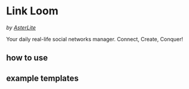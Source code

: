 # Link Loom
*by [AsterLite](https://github.com/asterism3/asterism3.github.io)*

Your daily real-life social networks manager. Connect, Create, Conquer!

## how to use
## example templates
